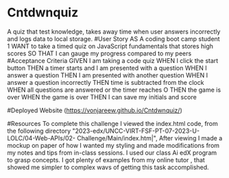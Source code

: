 # Cntdwnquiz
A quiz that test knowledge, takes away time when user answers incorrectly and logs data to local storage.
#User Story AS A coding boot camp student
1 WANT to take a timed quiz on JavaScript fundamentals that stores high scores SO THAT I can gauge my progress compared to my peers
#Acceptance Criteria GIVEN I am taking a code quiz WHEN I click the start button
THEN a timer starts and I am presented with a question WHEN I answer a question THEN I am presented with another question WHEN I answer a question incorrectly THEN time is subtracted from the clock WHEN all questions are answered or the timer reaches
O THEN the game is over WHEN the game is over THEN I can save my initials and score

#Deployed Website
(https://vonjareew.github.io/Cntdwnquiz/)

#Resources
To complete this challenge I viewed the index.html code, from the following directory
"2023-edx/UNCC-VIRT-FSF-PT-07-2023-U-
LOLC/04-Web-APIs/02-
Challenge/Main/index.htm|", After viewing I made a mockup on paper of how I wanted my styling and made modifications from my notes and tips from in-class sessions. I used our class Ai edX program to grasp concepts.
I got plenty of examples from my online tutor , that showed me simpler to complex wavs of getting this task accomplished.
